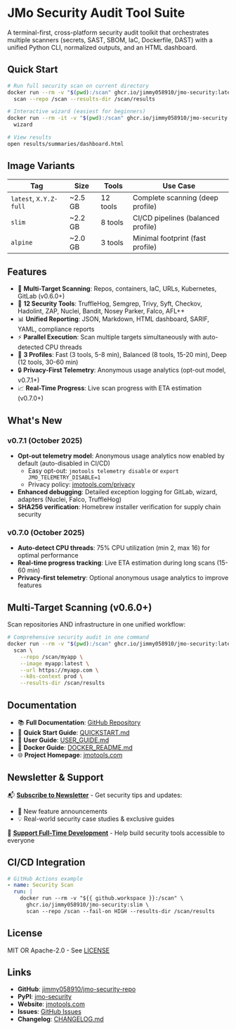 # JMo Security Audit Tool Suite

A terminal-first, cross-platform security audit toolkit that orchestrates multiple scanners (secrets, SAST, SBOM, IaC, Dockerfile, DAST) with a unified Python CLI, normalized outputs, and an HTML dashboard.

## Quick Start

```bash
# Run full security scan on current directory
docker run --rm -v "$(pwd):/scan" ghcr.io/jimmy058910/jmo-security:latest \
  scan --repo /scan --results-dir /scan/results

# Interactive wizard (easiest for beginners)
docker run --rm -it -v "$(pwd):/scan" ghcr.io/jimmy058910/jmo-security:latest \
  wizard

# View results
open results/summaries/dashboard.html
```

## Image Variants

| Tag | Size | Tools | Use Case |
|-----|------|-------|----------|
| `latest`, `X.Y.Z-full` | ~2.5 GB | 12 tools | Complete scanning (deep profile) |
| `slim` | ~2.2 GB | 8 tools | CI/CD pipelines (balanced profile) |
| `alpine` | ~2.0 GB | 3 tools | Minimal footprint (fast profile) |

## Features

- 🎯 **Multi-Target Scanning**: Repos, containers, IaC, URLs, Kubernetes, GitLab (v0.6.0+)
- 🔐 **12 Security Tools**: TruffleHog, Semgrep, Trivy, Syft, Checkov, Hadolint, ZAP, Nuclei, Bandit, Nosey Parker, Falco, AFL++
- 📊 **Unified Reporting**: JSON, Markdown, HTML dashboard, SARIF, YAML, compliance reports
- ⚡ **Parallel Execution**: Scan multiple targets simultaneously with auto-detected CPU threads
- 🎨 **3 Profiles**: Fast (3 tools, 5-8 min), Balanced (8 tools, 15-20 min), Deep (12 tools, 30-60 min)
- 🔒 **Privacy-First Telemetry**: Anonymous usage analytics (opt-out model, v0.7.1+)
- 📈 **Real-Time Progress**: Live scan progress with ETA estimation (v0.7.0+)

## What's New

### v0.7.1 (October 2025)

- **Opt-out telemetry model**: Anonymous usage analytics now enabled by default (auto-disabled in CI/CD)
  - Easy opt-out: `jmotools telemetry disable` or `export JMO_TELEMETRY_DISABLE=1`
  - Privacy policy: [jmotools.com/privacy](https://jmotools.com/privacy)
- **Enhanced debugging**: Detailed exception logging for GitLab, wizard, adapters (Nuclei, Falco, TruffleHog)
- **SHA256 verification**: Homebrew installer verification for supply chain security

### v0.7.0 (October 2025)

- **Auto-detect CPU threads**: 75% CPU utilization (min 2, max 16) for optimal performance
- **Real-time progress tracking**: Live ETA estimation during long scans (15-60 min)
- **Privacy-first telemetry**: Optional anonymous usage analytics to improve features

## Multi-Target Scanning (v0.6.0+)

Scan repositories AND infrastructure in one unified workflow:

```bash
# Comprehensive security audit in one command
docker run --rm -v "$(pwd):/scan" ghcr.io/jimmy058910/jmo-security:latest \
  scan \
    --repo /scan/myapp \
    --image myapp:latest \
    --url https://myapp.com \
    --k8s-context prod \
    --results-dir /scan/results
```

## Documentation

- 📚 **Full Documentation**: [GitHub Repository](https://github.com/jimmy058910/jmo-security-repo)
- 🚀 **Quick Start Guide**: [QUICKSTART.md](https://github.com/jimmy058910/jmo-security-repo/blob/main/QUICKSTART.md)
- 📖 **User Guide**: [USER_GUIDE.md](https://github.com/jimmy058910/jmo-security-repo/blob/main/docs/USER_GUIDE.md)
- 🐳 **Docker Guide**: [DOCKER_README.md](https://github.com/jimmy058910/jmo-security-repo/blob/main/docs/DOCKER_README.md)
- 🌐 **Project Homepage**: [jmotools.com](https://jmotools.com)

## Newsletter & Support

📬 **[Subscribe to Newsletter](https://jmotools.com/subscribe.html)** - Get security tips and updates:

- 🚀 New feature announcements
- 💡 Real-world security case studies & exclusive guides

💚 **[Support Full-Time Development](https://ko-fi.com/jmogaming)** - Help build security tools accessible to everyone

## CI/CD Integration

```yaml
# GitHub Actions example
- name: Security Scan
  run: |
    docker run --rm -v "${{ github.workspace }}:/scan" \
      ghcr.io/jimmy058910/jmo-security:slim \
      scan --repo /scan --fail-on HIGH --results-dir /scan/results
```

## License

MIT OR Apache-2.0 - See [LICENSE](https://github.com/jimmy058910/jmo-security-repo/blob/main/LICENSE)

## Links

- **GitHub**: [jimmy058910/jmo-security-repo](https://github.com/jimmy058910/jmo-security-repo)
- **PyPI**: [jmo-security](https://pypi.org/project/jmo-security/)
- **Website**: [jmotools.com](https://jmotools.com)
- **Issues**: [GitHub Issues](https://github.com/jimmy058910/jmo-security-repo/issues)
- **Changelog**: [CHANGELOG.md](https://github.com/jimmy058910/jmo-security-repo/blob/main/CHANGELOG.md)
